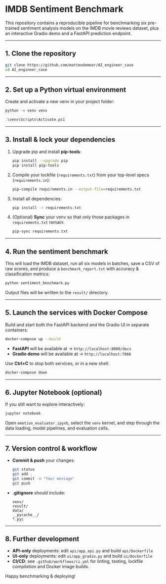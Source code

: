 # IMDB Sentiment Benchmark

This repository contains a reproducible pipeline for benchmarking six pre-trained sentiment analysis models on the IMDB movie reviews dataset, plus an interactive Gradio demo and a FastAPI prediction endpoint.

---

## 1. Clone the repository

```bash
git clone https://github.com/matteodemoor/AI_engineer_case
cd AI_engineer_case
```

---

## 2. Set up a Python virtual environment

Create and activate a new venv in your project folder:

```bash
python -m venv venv
```

```powershell
.\venv\Scripts\Activate.ps1
```

---

## 3. Install & lock your dependencies

1. Upgrade pip and install **pip-tools**:  
   ```bash
   pip install --upgrade pip
   pip install pip-tools
   ```
2. Compile your lockfile (`requirements.txt`) from your top-level specs (`requirements.in`):  
   ```bash
   pip-compile requirements.in --output-file=requirements.txt
   ```
3. Install all dependencies:  
   ```bash
   pip install -r requirements.txt
   ```
4. (Optional) **Sync** your venv so that only those packages in `requirements.txt` remain:  
   ```bash
   pip-sync requirements.txt
   ```

---

## 4. Run the sentiment benchmark

This will load the IMDB dataset, run all six models in batches, save a CSV of raw scores, and produce a `benchmark_report.txt` with accuracy & classification metrics:

```bash
python sentiment_benchmark.py
```

Output files will be written to the `result/` directory.

---

## 5. Launch the services with Docker Compose

Build and start both the FastAPI backend and the Gradio UI in separate containers:

```bash
docker-compose up --build
```

- **FastAPI** will be available at → `http://localhost:8000/docs`  
- **Gradio demo** will be available at → `http://localhost:7860`

Use **Ctrl+C** to stop both services, or in a new shell:

```bash
docker-compose down
```

---

## 6. Jupyter Notebook (optional)

If you still want to explore interactively:

```bash
jupyter notebook
```

Open `emotion_evaluator.ipynb`, select the `venv` kernel, and step through the data loading, model pipelines, and evaluation cells.

---

## 7. Version control & workflow

- **Commit & push** your changes:
  ```bash
  git status
  git add .
  git commit -m "Your message"
  git push
  ```
- **.gitignore** should include:
  ```
  venv/
  result/
  data/
  __pycache__/
  *.pyc
  ```

---

## 8. Further development

- **API-only** deployments: edit `api/app_api.py` and build `api/Dockerfile`  
- **UI-only** deployments: edit `ui/app_gradio.py` and build `ui/Dockerfile`  
- **CI/CD**: see `.github/workflows/ci.yml` for linting, testing, lockfile compilation and Docker image builds.  

Happy benchmarking & deploying!
